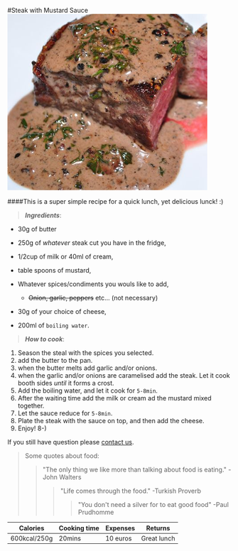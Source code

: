 #Steak with Mustard Sauce
![steak with mustard sauce](20-12-08/images/mustardSaucesteak.jpg)

####This is a super simple recipe for a quick lunch, yet delicious lunck! :)

>_**Ingredients**_:

* 30g of butter
* 250g of _whatever_ steak cut you have in the fridge,
* 1/2cup of milk or 40ml of cream,
    
* table spoons of mustard,
* Whatever spices/condiments you wouls like to add,
    * ~~Onion, garlic, peppers~~ etc... (not necessary)
    
* 30g of your choice of cheese,
* 200ml of `boiling water`.

>_**How to cook**_:

1. Season the steal with the spices you selected.
2. add the butter to the pan.
3. when the butter melts add garlic and/or onions.
4. when the garlic and/or onions are caramelised add the steak. Let it cook booth sides _until_ it forms a crost.
5. Add the boiling water, and let it cook for `5-8min`.
6. After the waiting time add the milk or cream ad the mustard mixed together.
7. Let the sauce reduce for `5-8min`.
8. Plate the steak with the sauce on top, and then add the cheese.
9. Enjoy! 8-)


If you still have question please [contact us][email].


>Some quotes about food:
>
>>"The only thing we like more than talking about food is eating."   -John Walters
>>>"Life comes through the food."  -Turkish Proverb
>>>>"You don't need a silver for to eat good food" -Paul Prudhomme

[email]:www.foodlovers.com/contact

| Calories | Cooking time | Expenses | Returns |
|----------|--------------|----------|---------|
|600kcal/250g| 20mins| 10 euros | Great lunch|

